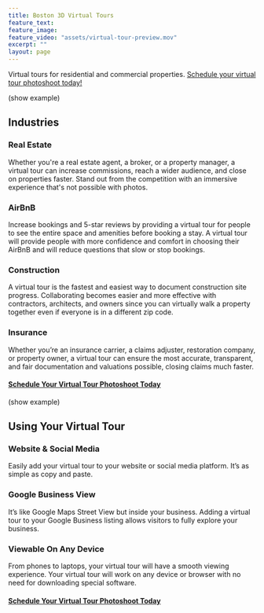 ```yaml
---
title: Boston 3D Virtual Tours
feature_text: 
feature_image: 
feature_video: "assets/virtual-tour-preview.mov"
excerpt: ""
layout: page
---
```


Virtual tours for residential and commercial properties.
  [Schedule your virtual tour photoshoot today!](/contact/)

(show example)

## Industries

### Real Estate
Whether you're a real estate agent, a broker, or a property manager, a virtual tour can increase commissions, reach a wider audience, and close on properties faster. Stand out from the competition with an immersive experience that's not possible with photos.

### AirBnB
Increase bookings and 5-star reviews by providing a virtual tour for people to see the entire space and amenities before booking a stay. A virtual tour will provide people with more confidence and comfort in choosing their AirBnB and will reduce questions that slow or stop bookings.

### Construction
A virtual tour is the fastest and easiest way to document construction site progress. Collaborating becomes easier and more effective with contractors, architects, and owners since you can virtually walk a property together even if everyone is in a different zip code.

### Insurance
Whether you’re an insurance carrier, a claims adjuster, restoration company, or property owner, a virtual tour can ensure the most accurate, transparent, and fair documentation and valuations possible, closing claims much faster.

#### [Schedule Your Virtual Tour Photoshoot Today](/contact/)

(show example)

## Using Your Virtual Tour

### Website & Social Media
Easily add your virtual tour to your website or social media platform. It’s as simple as copy and paste.

### Google Business View
It’s like Google Maps Street View but inside your business. Adding a virtual tour to your Google Business listing allows visitors to fully explore your business.

### Viewable On Any Device
From phones to laptops, your virtual tour will have a smooth viewing experience. Your virtual tour will work on any device or browser with no need for downloading special software.

#### [Schedule Your Virtual Tour Photoshoot Today](/contact/)
  